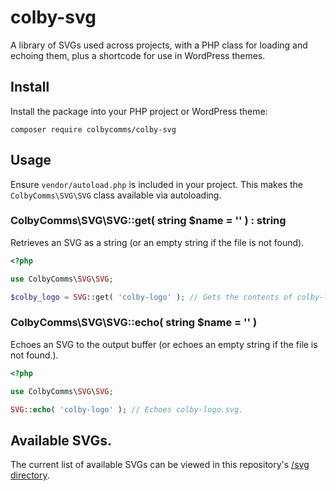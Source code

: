 # colby-svg

A library of SVGs used across projects, with a PHP class for loading and echoing
them, plus a shortcode for use in WordPress themes.

## Install

Install the package into your PHP project or WordPress theme:

```
composer require colbycomms/colby-svg
```

## Usage

Ensure `vendor/autoload.php` is included in your project. This makes the
`ColbyComms\SVG\SVG` class available via autoloading.

### ColbyComms\SVG\SVG::get( string $name = '' ) : string

Retrieves an SVG as a string (or an empty string if the file is not found).

```php
<?php

use ColbyComms\SVG\SVG;

$colby_logo = SVG::get( 'colby-logo' ); // Gets the contents of colby-logo.svg as a string.
```

### ColbyComms\SVG\SVG::echo( string $name = '' )

Echoes an SVG to the output buffer (or echoes an empty string if the file is not
found.).

```php
<?php

use ColbyComms\SVG\SVG;

SVG::echo( 'colby-logo' ); // Echoes colby-logo.svg.
```

## Available SVGs.

The current list of available SVGs can be viewed in this repository's
[/svg directory](https://github.com/ColbyCommunications/colby-svg/tree/master/svg).
